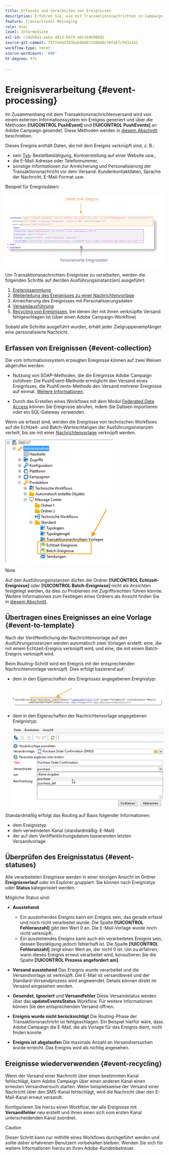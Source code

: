 ```yaml
---
title: Erfassen und Verarbeiten von Ereignissen
description: Erfahren Sie, wie mit Transaktionsnachrichten in Campaign Ereignisse erfasst und verarbeitet werden
feature: Transactional Messaging
role: User
level: Intermediate
exl-id: c1deb0a1-aeba-4813-b674-a6a164b98b02
source-git-commit: f577ee6d303bab9bb07350b60cf0fa6fc9d3a163
workflow-type: tm+mt
source-wordcount: '695'
ht-degree: 97%

---
```


# Ereignisverarbeitung {#event-processing}

Im Zusammenhang mit dem Transaktionsnachrichtenversand wird von einem externen Informationssystem ein Ereignis generiert und über die Methoden **[!UICONTROL PushEvent]** und **[!UICONTROL PushEvents]** an Adobe Campaign gesendet. Diese Methoden werden in [diesem Abschnitt](event-description.md) beschrieben.

Dieses Ereignis enthält Daten, die mit dem Ereignis verknüpft sind, z. B.:

* sein [Typ](transactional.md#create-event-types): Bestellbestätigung, Kontoerstellung auf einer Website usw.,
* die E-Mail-Adresse oder Telefonnummer,
* sonstige Informationen zur Anreicherung und Personalisierung der Transaktionsnachricht vor dem Versand: Kundenkontaktdaten, Sprache der Nachricht, E-Mail-Format usw.

Beispiel für Ereignisdaten:

![](assets/mc-event-request.png)

Um Transaktionsnachrichten-Ereignisse zu verarbeiten, werden die folgenden Schritte auf der/den Ausführungsinstanz(en) ausgeführt:

1. [Ereignissammlung](#event-collection)
1. [Weiterleitung des Ereignisses zu einer Nachrichtenvorlage](#routing-towards-a-template)
1. Anreicherung des Ereignisses mit Personalisierungsdaten
1. [Versandausführung](delivery-execution.md)
1. [Recycling von Ereignissen](#event-recycling), bei denen der mit ihnen verknüpfte Versand fehlgeschlagen ist (über einen Adobe Campaign-Workflow)

Sobald alle Schritte ausgeführt wurden, erhält jeder Zielgruppenempfänger eine personalisierte Nachricht.

## Erfassen von Ereignissen {#event-collection}

Die vom Informationssystem erzeugten Ereignisse können auf zwei Weisen abgerufen werden:

* Nutzung von SOAP-Methoden, die die Ereignisse Adobe Campaign zuführen: Die PushEvent-Methode ermöglicht den Versand eines Ereignisses, die PushEvents-Methode den Versand mehrerer Ereignisse auf einmal. [Weitere Informationen](event-description.md).

* Durch das Erstellen eines Workflows mit dem Modul [Federated Data Access](../connect/fda.md) können Sie Ereignisse abrufen, indem Sie Dateien importieren oder ein SQL-Gateway verwenden.

Wenn sie erfasst sind, werden die Ereignisse von technischen Workflows auf die Echtzeit- und Batch-Warteschlangen der Ausführungsinstanzen verteilt, bis sie mit einer [Nachrichtenvorlage](transactional-template.md) verknüpft werden.

![](assets/mc-event-queues.png)

>[!NOTE]
>
>Auf den Ausführungsinstanzen dürfen die Ordner **[!UICONTROL Echtzeit-Ereignisse]** oder **[!UICONTROL Batch-Ereignisse]** nicht als Ansichten festgelegt werden, da dies zu Problemen mit Zugriffsrechten führen könnte. Weitere Informationen zum Festlegen eines Ordners als Ansicht finden Sie in [diesem Abschnitt](../audiences/folders-and-views.md#turn-a-folder-to-a-view).

## Übertragen eines Ereignisses an eine Vorlage {#event-to-template}

Nach der Veröffentlichung der Nachrichtenvorlage auf den Ausführungsinstanzen werden automatisch zwei Vorlagen erstellt: eine, die mit einem Echtzeit-Ereignis verknüpft wird, und eine, die mit einem Batch-Ereignis verknüpft wird.

Beim Routing-Schritt wird ein Ereignis mit der entsprechenden Nachrichtenvorlage verknüpft. Dies erfolgt basierend auf:

* dem in den Eigenschaften des Ereignisses angegebenen Ereignistyp:

  ![](assets/event-type-sample.png)

* dem in den Eigenschaften der Nachrichtenvorlage angegebenen Ereignistyp:

  ![](assets/event-type-select.png)

Standardmäßig erfolgt das Routing auf Basis folgender Informationen:

* dem Ereignistyp
* dem verwendeten Kanal (standardmäßig: E-Mail)
* der auf dem Veröffentlichungsdatum basierenden letzten Versandvorlage

## Überprüfen des Ereignisstatus {#event-statuses}

Alle verarbeiteten Ereignisse werden in einer einzigen Ansicht im Ordner **Ereignisverlauf** oder im Explorer gruppiert. Sie können nach Ereignistyp oder **Status** kategorisiert werden.

Mögliche Status sind:

* **Ausstehend**

   * Ein ausstehendes Ereignis kann ein Ereignis sein, das gerade erfasst und noch nicht verarbeitet wurde. Die Spalte **[!UICONTROL Fehleranzahl]** gibt den Wert 0 an. Die E-Mail-Vorlage wurde noch nicht verknüpft.
   * Ein ausstehendes Ereignis kann auch ein verarbeitetes Ereignis sein, dessen Bestätigung jedoch fehlerhaft ist. Die Spalte **[!UICONTROL Fehleranzahl]** zeigt einen Wert an, der nicht 0 ist. Um zu erfahren, wann dieses Ereignis erneut verarbeitet wird, konsultieren Sie die Spalte **[!UICONTROL Prozess angefordert am]**.

* **Versand ausstehend**
Das Ereignis wurde verarbeitet und die Versandvorlage ist verknüpft. Die E-Mail ist versandbereit und der Standard-Versandprozess wird angewendet. Details können direkt im Versand eingesehen werden.
* **Gesendet**, **Ignoriert** und **Versandfehler**
Diese Versandstatus werden über das **updateEventsStatus** Workflow. Für weitere Informationen können Sie den entsprechenden Versand öffnen.
* **Ereignis wurde nicht berücksichtigt**
Die Routing-Phase der Transaktionsnachricht ist fehlgeschlagen. Ein Beispiel hierfür wäre, dass Adobe Campaign die E-Mail, die als Vorlage für das Ereignis dient, nicht finden konnte.
* **Ereignis ist abgelaufen**
Die maximale Anzahl an Versandversuchen wurde erreicht. Das Ereignis wird als nichtig angesehen.

## Ereignisse wiederverwenden {#event-recycling}

Wenn der Versand einer Nachricht über einen bestimmten Kanal fehlschlägt, kann Adobe Campaign über einen anderen Kanal einen erneuten Versandversuch starten. Wenn beispielsweise der Versand einer Nachricht über den SMS-Kanal fehlschlägt, wird die Nachricht über den E-Mail-Kanal erneut versandt.

Konfigurieren Sie hierzu einen Workflow, der alle Ereignisse mit **Versandfehler** neu erstellt und ihnen einen sich vom ersten Kanal unterscheidenden Kanal zuordnet.

>[!CAUTION]
>
>Dieser Schritt kann nur mithilfe eines Workflows durchgeführt werden und sollte daher erfahrenen Benutzern vorbehalten bleiben. Wenden Sie sich für weitere Informationen hierzu an Ihren Adobe-Kundenbetreuer.
